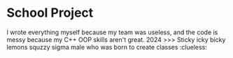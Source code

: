 # School Project
I wrote everything myself because my team was useless, and the code is messy because my C++ OOP skills aren't great.
2024 >>> Sticky icky bicky lemons squzzy sigma male who was born to create classes :clueless:
